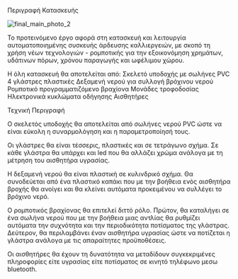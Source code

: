 Περιγραφή Κατασκευής

![final_main_photo_2](https://user-images.githubusercontent.com/43664524/83724571-2f9f1680-a649-11ea-8600-fa47f57c9065.jpg)

Το προτεινόμενο έργο αφορά στη κατασκευή και λειτουργία αυτοματοποιημένης συσκευής άρδευσης  καλλιεργειών, με σκοπό τη χρήση
νέων τεχνολογιών - ρομποτικής για την εξοικονόμηση χρημάτων, υδάτινων πόρων, χρόνου παραγωγής και ωφέλιμου χώρου.

Η όλη κατασκευή θα αποτελείται από:
Σκελετό υποδοχής με σωλήνες PVC
4 γλάστρες πλαστικές
Δεξαμενή νερού για συλλογή βρόχινου νερού
Ρομποτικό προγραμματιζόμενο βραχίονα
Μονάδες τροφοδοσίας
Ηλεκτρονικά κυκλώματα οδήγησης
Αισθητήρες

Τεχνική Περιγραφή 

Ο σκελετός υποδοχής θα αποτελείται από σωλήνες νερού PVC ώστε να είναι εύκολη η συναρμολόγηση και  η παραμετροποίησή τους.

Οι γλάστρες θα είναι τέσσερις, πλαστικές και σε τετράγωνο σχήμα. Σε κάθε γλάστρα θα υπάρχει και led που θα αλλάζει χρώμα ανάλογα με τη μέτρηση του αισθητήρα υγρασίας.

Η δεξαμενή νερού θα είναι πλαστική σε κυλινδρικό σχήμα. Θα συνοδεύεται από ένα πλαστικό καπάκι που με την βοήθεια ενός αισθητήρα
βροχής θα ανοίγει και θα κλείνει αυτόματα προκειμένου να συλλέγει το βρόχινο νερό.

Ο ρομποτικός βραχίονας θα επιτελεί διττό ρόλο. Πρώτον, θα καταλήγει σε ένα σωλήνα νερού που με την βοήθεια μιας αντλίας θα ρυθμίζει
αυτόματα την συχνότητα και την περιοδικότητα ποτίσματος της γλάστρας. Δεύτερον, θα περιλαμβάνει έναν αισθητήρα υγρασίας ώστε να ποτίζεται η γλάστρα ανάλογα με τις απαραίτητες προϋποθέσεις.

Οι αισθητήρες θα έχουν τη δυνατότητα να μεταδίδουν συγκεκριμένες πληροφορίες είτε υγρασίας είτε  ποτίσματος σε κινητό τηλέφωνο
μεσω bluetooth. 
